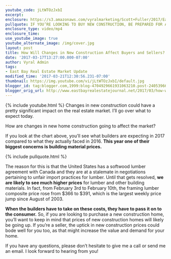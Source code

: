 ```yaml
---
youtube_code: jLtWTOzJxbI
excerpt:
enclosure: https://s3.amazonaws.com/vyralmarketing/Scott+Fuller/2017/East+Bay+Real+Estate+Agent-+How+Changes+in+New+Home+Construction+Can+Impact+Sellers+and+Buyers+(1).mp4
pullquote: IF YOU’RE LOOKING TO BUY NEW CONSTRUCTION, BE PREPARED FOR AN UPTICK IN PRICES.
enclosure_type: video/mp4
enclosure_time:
use_youtube_image: true
youtube_alternate_image: /img/cover.jpg
layout: post
title: How Will Changes in New Construction Affect Buyers and Sellers?
date: '2017-03-17T13:27:00.000-07:00'
author: Vyral Admin
tags:
- East Bay Real Estate Market Update
modified_time: '2017-03-21T12:30:56.231-07:00'
thumbnail: https://img.youtube.com/vi/jLtWTOzJxbI/default.jpg
blogger_id: tag:blogger.com,1999:blog-4704929661931063210.post-2405396659309422183
blogger_orig_url: http://www.eastbayrealestatejournal.net/2017/03/how-will-changes-in-new-construction.html
---
```

{% include youtube.html %}
Changes in new construction could have a pretty significant impact on the real estate market. I’ll go over what to expect today.

How are changes in new home construction going to affect the market?

If you look at the chart above, you’ll see what builders are expecting in 2017 compared to what they actually faced in 2016. **This year one of their biggest concerns is building material prices.**

{% include pullquote.html %}

The reason for this is that the United States has a softwood lumber agreement with Canada and they are at a stalemate in negotiations pertaining to unfair import practices for lumber. Until that gets resolved, **we are likely to see much higher prices** for lumber and other building materials. In fact, from February 3rd to February 10th, the framing lumber composite price rose from $366 to $391, which is the largest weekly price jump since August of 2003.

**When the builders have to take on these costs, they have to pass it on to the consumer.** So, if you are looking to purchase a new construction home, you’ll want to keep in mind that prices of new construction homes will likely be going up. If you’re a seller, the uptick in new construction prices could bode well for you too, as that might increase the value and demand for your home.

If you have any questions, please don’t hesitate to give me a call or send me an email. I look forward to hearing from you!
